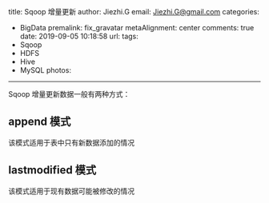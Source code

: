 title: Sqoop 增量更新
author: Jiezhi.G
email: Jiezhi.G@gmail.com
categories:
  - BigData
premalink: fix_gravatar
metaAlignment: center
comments: true
date: 2019-09-05 10:18:58
url:
tags:
  - Sqoop
  - HDFS
  - Hive
  - MySQL
photos:
---

<!--more-->

Sqoop 增量更新数据一般有两种方式：
## append 模式
该模式适用于表中只有新数据添加的情况

## lastmodified 模式
该模式适用于现有数据可能被修改的情况



